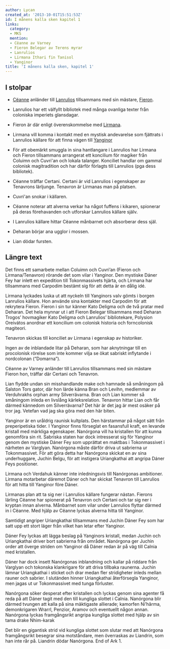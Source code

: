 ```yaml
---
author: Lycan
created_at: '2013-10-01T15:51:53Z'
id: I månens kalla sken kapitel 1
links:
  category:
  - MKS
  mention:
  - Cëanne av Varney
  - Fieron Belegar av Terens myrar
  - Lanrulios
  - Lirmana Ithari fin Tanisol
  - Yanginor
title: 'I månens kalla sken, kapitel 1'
---
```


I stolpar
---------

-   [Cëanne] anländer till [Lanrulios] tillsammans med sin mästare, [Fieron].

-   Lanrulios har ett välfyllt bibliotek med många ovanliga texter från coloniska imperiets
    glansdagar.

-   Fieron är där enligt överenskommelse med [Lirmana].

-   Lirmana vill komma i kontakt med en mystisk andevarelse som fjättrats i Lanrulios källare för
    att finna vägen till [Yanginor]

-   För att obemärkt smuggla in sina hantlangare i Lanrulios har Lirmana och Fieron tillsammans
    arrangerat ett koncilium för magiker från Coluimn och Cuvri'an och lokala talanger. Konciliet
    handlar om gammal colonisk magitradition och har därför förlagts till Lanrulios (pga dess
    bibliotek).

-   Cëanne träffar Certani. Certani är vid Lanrulios i egenskaper av Tenavrons lärljunge. Tenavron
    är Lirmanas man på platsen.

-   Cuvri'an snokar i källaren.

-   Cëanne noterar att alverna verkar ha något fuffens i kikaren, spionerar på deras förehavanden
    och utforskar Lanrulios källare själv.

-   I Lanrulios källare hittar Cëanne månbarnet och absorberar dess själ.

-   Deharan börjar ana ugglor i mossen.

-   Lian dödar fursten.

Längre text
-----------

Det finns ett samarbete mellan Coluimn och Cuvri’an (Fieron och Lirmana/Tenavron) rörande det som
vilar i Yanginor. Den mystiske Dáner Fey har inlett en expedition till Tokonmassivets hjärta, och
Lirmana har tillsammans med Carpodim bestämt sig för att detta är en dålig idé.

Lirmana lyckades luska ut att nyckeln till Yanginors valv gömts i borgen Lanrulios källare. Hon
använde sina kontakter med Carpodim för att rekrytera Fieron. Fieron i sin tur känner Kato Deligma
och de två pratar med Deharan. Det hela mynnar ut i att Fieron Belegar tillsammans med Deharan
Trogos’ hovmagiker Kato Deligma och Lanrulios’ bibliotekare, Polysion Oreivátos anordnar ett
koncilium om colonisk historia och forncolonisk magiteori.

Tenavron skickas till konciliet av Lirmana i egenskap av historiker.

Ingen av de inblandade litar på Deharan, som har aknytningar till en procolonisk rörelse som inte
kommer vilja se ökat sabriskt inflytande i nordcolonan (”Domarna”).

Cëanne av Varney anländer till Lanrulios tillsammans med sin mästare Fieron hon, träffar där Certani
och Tenavron.

Lian flydde undan sin misshandlande make och hamnade så småningom på Salston Tors gator, där hon
lärde känna Bran och Levihn, medlemmar av Verduhrakhs orphan army Silverrävarna. Bran och Lian
kommer så småningom inleda en livslång kärleksrelation. Tenavron hittar Lian och får därmed kännedom
om Silverrävarna? Det här är det jag är mest osäker på tror jag. Vetefan vad jag ska göra med den
här biten.

Yanginor är en uråldrig raunisk kultplats. Den härstammar på något sätt från preperipetiska tider. I
Yanginor finns förseglat en fasansfull kraft, en levande kristall med märkliga egenskaper. Nanórgona
vill ha kristallen för att kunna genomföra sin rit. Sabriska staten har dock intresserat sig för
Yanginor genom den mystiske Dáner Fey som upprättat en maktbas i Tokonmassivet i närheten av
Varglyan. Nanórgona måste därför driva ut sabrierna ur Tokonmassivet. För att göra detta har
Nanórgona skickat en av sina underhuggare, Juchin Belgu, för att instigera Uriangkathai att angripa
Dáner Feys positioner.

Lirmana och Verdahuk känner inte inledningsvis till Nanórgonas ambitioner. Lirmana motarbetar
däremot Dáner och har skickat Tenavron till Lanrulios för att hitta till Yanginor före Dáner.

Lirmanas plan att ta sig ner i Lanrulios källare fungerar nästan. Fierons lärling Cëanne har
spionerat på Tenavron och Certani och tar sig ner i kryptan innan alverna. Månbarnet som vilar under
Lanrulios flyttar därmed in i Cëanne. Med hjälp av Cëanne lyckas alverna hitta till Yanginor.

Samtidigt angriper Uriangkathai tillsammans med Juchin Dáner Fey som har satt upp ett stort läger
från vilket han letar efter Yanginor.

Dáner Fey lyckas att lägga beslag på Yanginors kristall, medan Juchin och Uriangkathai driver bort
sabrierna från området. Nanórgona ger Juchin order att överge striden om Yanginor då Dáner redan är
på väg till Calnia med kristallen.

Dáner har dock insett Nanórgonas inblandning och kallar på riddare från Varglyan och tokonska
klankrigare för att driva tillbaka raunerna. Juchin lämnar Uriangkathai i sticket och drar medan
fler stridigheter inleds mellan rauner och sabrier. I slutänden hinner Uriangkathai återförsegla
Yanginor, men jagas ut ur Tokonmassivet med tunga förluster.

Nanórgona söker desperat efter kristallen och lyckas genom sina agenter få reda på att Dáner tagit
med den till kungliga slottet i Calnia. Nanórgona blir därmed tvungen att kalla på sina mäktigaste
allierade; kamorfen Ní’hârma, demonkrigaren Wrarrl, Penzior, Aramov och eventuellt någon annan.
Nanórgona lyckas framgångsrikt angripa kungliga slottet med hjälp av sin tama drake Nhim-karak

Det blir en gigantisk strid vid kungliga slottet som slutar med att Nanórgona framgångsrikt besegrar
sina motståndare, men överraskas av Liandrin, som han inte rår på. Liandrin dödar Nanórgona. End of
Ark 1.

  [Cëanne]: Cëanne_av_Varney
  [Lanrulios]: Lanrulios
  [Fieron]: Fieron_Belegar_av_Terens_myrar
  [Lirmana]: Lirmana_Ithari_fin_Tanisol
  [Yanginor]: Yanginor